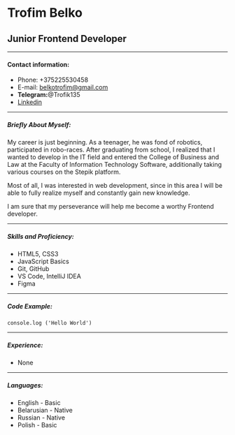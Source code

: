 # Trofim Belko
## Junior Frontend Developer
---
#### Contact information:
* Phone: +375225530458
* E-mail: belkotrofim@gmail.com
* __Telegram:__@Trofik135
* [Linkedin](https://www.linkedin.com/in/трофим-белко-43a630227/)

---

##### Briefly About Myself:
My career is just beginning. As a teenager, he was fond of robotics, participated in robo-races. After graduating from school, I realized that I wanted to develop in the IT field and entered the College of Business and Law at the Faculty of Information Technology Software, additionally taking various courses on the Stepik platform.

Most of all, I was interested in web development, since in this area I will be able to fully realize myself and constantly gain new knowledge.

I am sure that my perseverance will help me become a worthy Frontend developer.

___

##### Skills and Proficiency:
* HTML5, CSS3
* JavaScript Basics
* Git, GitHub
* VS Code, IntelliJ IDEA
* Figma

---
##### Code Example: 
    console.log ('Hello World')

---

##### Experience:
* None

---

##### Languages:
* English - Basic
* Belarusian - Native
* Russian - Native
* Polish - Basic